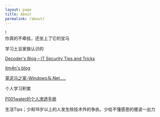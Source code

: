 ```yaml
---
layout: page
title: About
permalink: /about/
---
```



<div class="man-title">
  !
</div> 
<div class="manual manual-title">
  你真的不牵挂，还坐上了它的宝马
</div>
<div class="manual-content">
</div>



学习土豆家族认识的	<br />

<a href="https://decoder.cloud/">Decoder's Blog – IT Security Tips and Tricks</a> 	<br/>

<a href="https://itm4n.github.io/">itm4n's blog</a> 	<br/>

<a href="https://www.zcgonvh.com/">草泥马之家-Windows与.Net..... </a> <br />





个人学习积累

<a href="https://p001water.github.io/P001_HackingNote/deploy/">P001water的个人渗透手册 </a> <br />






<div class="manual-content">
    生活Tips；少和18岁以上的人发生除技术外的争执，少给不懂感恩的傻波一出力<br /><br />
    &emsp;&emsp;&emsp;&emsp;&emsp;&emsp;
</div>

